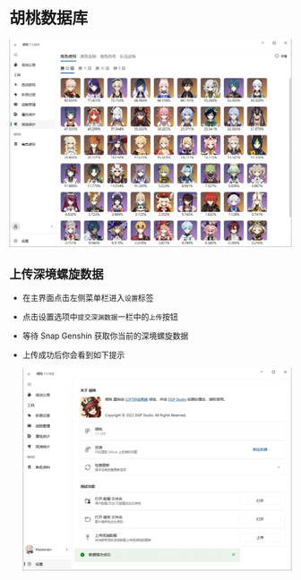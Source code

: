 # 胡桃数据库

![hutao-api UI](/images/202210/hutao-api.png)

## 上传深境螺旋数据

- 在主界面点击左侧菜单栏进入`设置`标签

- 点击设置选项中`提交深渊数据`一栏中的`上传`按钮

- 等待 Snap Genshin 获取你当前的深境螺旋数据

- 上传成功后你会看到如下提示

  ![hutao-api 提交数据](/images/202210/hutao-api-submit.png)